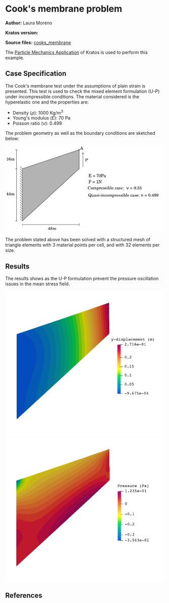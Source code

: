# Cook's membrane problem
**Author:** Laura Moreno

**Kratos version:** 

**Source files:** [cooks_membrane](https://github.com/KratosMultiphysics/Examples/tree/master/particle_mechanics/validation/cooks_membrane/source)

The
[Particle Mechanics Application](https://github.com/KratosMultiphysics/Kratos/tree/master/applications/ParticleMechanicsApplication) of Kratos is used to perform this example.


## Case Specification

The Cook's membrane test under the assumptions of plain strain is presented. This test is used to check the mixed element formulation (U-P) under incompressible conditions.
The material considered is the hyperelastic one and the properties are:
* Density (_&rho;_): 1000 Kg/m<sup>3</sup>
* Young's modulus (_E_):  70 Pa
* Poisson ratio (_&nu;_): 0.499


The problem geometry as well as the boundary conditions are sketched below:

<p align="center">
  <img src="data/cooks_membrane_geometry.png" alt="Geometry of the problem." width="750" />
</p>

The problem stated above has been solved with a structured mesh of triangle elements with 3 material points per cell, and with 32 elements per size.

## Results

The results shows as the U-P formulation prevent the pressure oscillation issues in the mean stress field.

<p align="center">
  <img src="data/cooks_disp.png" alt="Distribution of vertical displacement on the domain" width="500" />
  <img src="data/cooks_press.png" alt="Distribution of pressure field" width="500" />
</p>

  

## References

